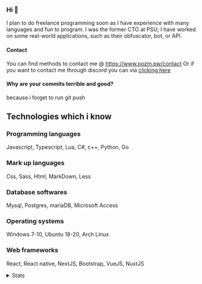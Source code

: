 ### Hi 👋

I plan to do freelance programming soon as I have experience with many languages and fun to program. I was the former CTO at PSU; I have worked on some real-world applications, such as their obfuscator, bot, or API.


#### Contact
You can find methods to contact me @ https://www.pozm.pw/contact
Or if you want to contact me through discord you can via [clicking here](https://discordapp.com/users/288062966803333120/)

#### Why are your commits terrible and good?
because i forget to run git push

## Technologies which i know
### Programming languages
Javascript, Typescript, Lua, C#, c++, Python, Go
### Mark up languages 
Css, Sass, Html, MarkDown, Less
### Database softwares
Mysql, Postgres, mariaDB, Microsoft Access
### Operating systems
Windows 7-10, Ubuntu 18-20, Arch Linux
### Web frameworks
React, React native, NextJS, Bootstrap, VueJS, NuxtJS


<details>
   <summary>Stats</summary>

  [![Stats](https://github-readme-stats.vercel.app/api?username=pozm&show_icons=true&count_private=true&theme=radical)]()
  
  [![Top Langs](https://github-readme-stats.vercel.app/api/top-langs/?username=pozm&hide=css&layout=compact&theme=radical)]()
  <sup><sub>i think i accidentally uploaded node modules...</sub></sup>
</details>
